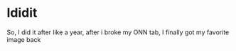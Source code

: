 # Ididit
So, I did it
after like a year, after i broke my ONN tab, I finally got my favorite image back
